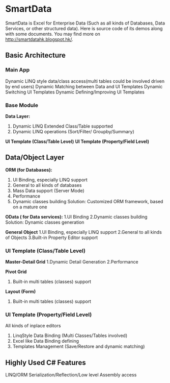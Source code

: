 # SmartData
SmartData is Excel for Enterprise Data (Such as all kinds of Databases, Data Services, or other structured data). Here is source code of its demos along with some documents. You may find more on http://smartdatahk.blogspot.hk/. 

## Basic Architecture

### Main App
Dynamic LINQ style data/class access(multi tables could be involved driven by end users)
Dynamic Matching between Data and UI Templates
Dynamic Switching UI Templates
Dynamic Defining/Improving UI Templates

### Base Module

**Data Layer:** 
1. Dynamic LINQ Extended Class/Table supported
2. Dynamic LINQ operations (Sort/Filter/ Groupby/Summary)

**UI Template (Class/Table Level)**
**UI Template (Property/Field Level)** 

## Data/Object Layer
**ORM (for Databases):**
1. UI Binding, especially LINQ support
2. General to all kinds of databases
3. Mass Data support (Server Mode) 
4. Performance
5. Dynamic classes building
Solution: Customized ORM framework, based on a mature one

**OData ( for Data services):**
1.UI Binding
2.Dynamic classes building
Solution: Dynamic classes generation

**General Object**
1.UI Binding, especially LINQ support
2.General to all kinds of Objects
3.Built-in Property Editor support

### UI Template (Class/Table Level)
**Master-Detail Grid**
1.Dynamic Detail Generation
2.Performance

**Pivot Grid**
1. Built-in multi tables (classes) support

**Layout (Form)** 
1. Built-in multi tables (classes) support


### UI Template (Property/Field Level)
All kinds of inplace editors
1. LinqStyle Data Binding (Multi Classes/Tables involved)
2. Excel like Data Binding defining
3. Templates Management (Save/Restore and dynamic matching)

## Highly Used C# Features 

LINQ/ORM
Serialization/Reflection/Low level Assembly access

